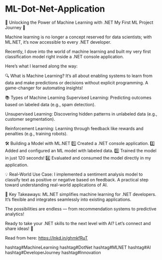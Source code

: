 # ML-Dot-Net-Application
🌟 Unlocking the Power of Machine Learning with .NET
My First ML Project Journey 🚀

Machine learning is no longer a concept reserved for data scientists; with ML.NET, it’s now accessible to every .NET developer.

Recently, I dove into the world of machine learning and built my very first classification model right inside a .NET console application. 

Here’s what I learned along the way:

🔍 What is Machine Learning?
It’s all about enabling systems to learn from data and make predictions or decisions without explicit programming. A game-changer for automating insights!

📚 Types of Machine Learning
Supervised Learning: Predicting outcomes based on labeled data (e.g., spam detection).

Unsupervised Learning: Discovering hidden patterns in unlabeled data (e.g., customer segmentation).

Reinforcement Learning: Learning through feedback like rewards and penalties (e.g., training robots).

🛠 Building a Model with ML.NET
1️⃣ Created a .NET console application.
2️⃣ Added and configured an ML model with labeled data.
3️⃣ Trained the model in just 120 seconds!
4️⃣ Evaluated and consumed the model directly in my application.

💡 Real-World Use Case:
I implemented a sentiment analysis model to classify text as positive or negative based on feedback. A practical step toward understanding real-world applications of AI.

🎉 Key Takeaways:
ML.NET simplifies machine learning for .NET developers.
It’s flexible and integrates seamlessly into existing applications.

The possibilities are endless — from recommendation systems to predictive analytics!

Ready to take your .NET skills to the next level with AI? Let’s connect and share ideas! 💬 

Read from here: 
https://lnkd.in/ghmkfRuT

hashtag#MachineLearning hashtag#DotNet hashtag#MLNET hashtag#AI hashtag#DeveloperJourney hashtag#Innovation
